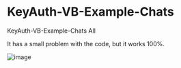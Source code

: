 # KeyAuth-VB-Example-Chats
KeyAuth-VB-Example-Chats
All

It has a small problem with the code, but it works 100%.

![image](https://user-images.githubusercontent.com/74623428/171158820-ae4ea282-6223-4d3e-84c2-e7d8a4558a70.png)

